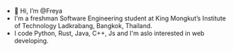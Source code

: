 - 👋 Hi, I’m @Freya
- I'm a freshman Software Engineering student at King Mongkut’s Institute of Technology Ladkrabang, Bangkok, Thailand. 
- I code Python, Rust, Java, C++, Js and I'm aslo interested in web developing. 

<!---
PhyoeThiKhine/PhyoeThiKhine is a ✨ special ✨ repository because its `README.md` (this file) appears on your GitHub profile.
You can click the Preview link to take a look at your changes.
--->

